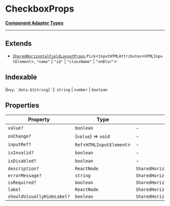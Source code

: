 # CheckboxProps

[**Component Adapter Types**](component-inventory.md)

***

## Extends

- [`SharedHorizontalFieldLayoutProps`](HorizontalFieldLayout.HorizontalFieldLayoutTypes.TypeAlias.SharedHorizontalFieldLayoutProps.md).`Pick`\<`InputHTMLAttributes`\<`HTMLInputElement`\>, `"name"` \| `"id"` \| `"className"` \| `"onBlur"`\>

## Indexable

\[`key`: `` `data-${string}` ``\]: `string` \| `number` \| `boolean`

## Properties

| Property | Type | Inherited from |
| ------ | ------ | ------ |
| <a id="value"></a> `value?` | `boolean` | - |
| <a id="onchange"></a> `onChange?` | (`value`) => `void` | - |
| <a id="inputref"></a> `inputRef?` | `Ref`\<`HTMLInputElement`\> | - |
| <a id="isinvalid"></a> `isInvalid?` | `boolean` | - |
| <a id="isdisabled"></a> `isDisabled?` | `boolean` | - |
| <a id="description"></a> `description?` | `ReactNode` | `SharedHorizontalFieldLayoutProps.description` |
| <a id="errormessage"></a> `errorMessage?` | `string` | `SharedHorizontalFieldLayoutProps.errorMessage` |
| <a id="isrequired"></a> `isRequired?` | `boolean` | `SharedHorizontalFieldLayoutProps.isRequired` |
| <a id="label"></a> `label` | `ReactNode` | `SharedHorizontalFieldLayoutProps.label` |
| <a id="shouldvisuallyhidelabel"></a> `shouldVisuallyHideLabel?` | `boolean` | `SharedHorizontalFieldLayoutProps.shouldVisuallyHideLabel` |
